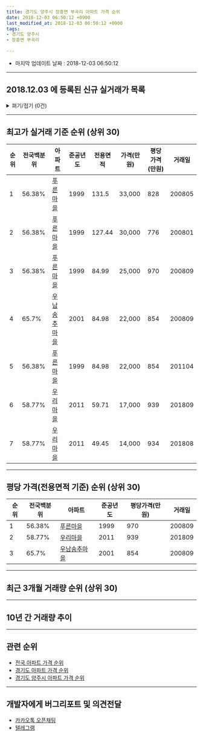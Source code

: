 ```yaml
---
title: 경기도 양주시 장흥면 부곡리 아파트 가격 순위
date: 2018-12-03 06:50:12 +0900
last_modified_at: 2018-12-03 06:50:12 +0900
tags:
- 경기도 양주시
- 장흥면 부곡리

---
```


* 마지막 업데이트 날짜 : 2018-12-03 06:50:12

---

## 2018.12.03 에 등록된 신규 실거래가 목록

<details>
<summary>펴기/접기 (0건)</summary>
<div markdown="1">

|아파트|전국백분위|준공년도|전용면적|가격(만원)|평당가격(만원)|거래일|
|---|---|---|---|---|---|---|
|없음|||||||


</div>
</details>

---

## 최고가 실거래 기준 순위 (상위 30)


|순위|전국백분위|아파트|준공년도|전용면적|가격(만원)|평당가격(만원)|거래일|
|---|---|---|---|---|---|---|---|
|1|56.38%|[푸른마을](https://search.naver.com/search.naver?query=%EA%B2%BD%EA%B8%B0%EB%8F%84+%EC%96%91%EC%A3%BC%EC%8B%9C+%EC%9E%A5%ED%9D%A5%EB%A9%B4+%EB%B6%80%EA%B3%A1%EB%A6%AC+%ED%91%B8%EB%A5%B8%EB%A7%88%EC%9D%84)|1999|131.5|33,000|828|200805|
|2|56.38%|[푸른마을](https://search.naver.com/search.naver?query=%EA%B2%BD%EA%B8%B0%EB%8F%84+%EC%96%91%EC%A3%BC%EC%8B%9C+%EC%9E%A5%ED%9D%A5%EB%A9%B4+%EB%B6%80%EA%B3%A1%EB%A6%AC+%ED%91%B8%EB%A5%B8%EB%A7%88%EC%9D%84)|1999|127.44|30,000|776|200801|
|3|56.38%|[푸른마을](https://search.naver.com/search.naver?query=%EA%B2%BD%EA%B8%B0%EB%8F%84+%EC%96%91%EC%A3%BC%EC%8B%9C+%EC%9E%A5%ED%9D%A5%EB%A9%B4+%EB%B6%80%EA%B3%A1%EB%A6%AC+%ED%91%B8%EB%A5%B8%EB%A7%88%EC%9D%84)|1999|84.99|25,000|970|200809|
|4|65.7%|[우남송추마을](https://search.naver.com/search.naver?query=%EA%B2%BD%EA%B8%B0%EB%8F%84+%EC%96%91%EC%A3%BC%EC%8B%9C+%EC%9E%A5%ED%9D%A5%EB%A9%B4+%EB%B6%80%EA%B3%A1%EB%A6%AC+%EC%9A%B0%EB%82%A8%EC%86%A1%EC%B6%94%EB%A7%88%EC%9D%84)|2001|84.98|22,000|854|200809|
|5|56.38%|[푸른마을](https://search.naver.com/search.naver?query=%EA%B2%BD%EA%B8%B0%EB%8F%84+%EC%96%91%EC%A3%BC%EC%8B%9C+%EC%9E%A5%ED%9D%A5%EB%A9%B4+%EB%B6%80%EA%B3%A1%EB%A6%AC+%ED%91%B8%EB%A5%B8%EB%A7%88%EC%9D%84)|1999|84.98|22,000|854|201104|
|6|58.77%|[우리마을](https://search.naver.com/search.naver?query=%EA%B2%BD%EA%B8%B0%EB%8F%84+%EC%96%91%EC%A3%BC%EC%8B%9C+%EC%9E%A5%ED%9D%A5%EB%A9%B4+%EB%B6%80%EA%B3%A1%EB%A6%AC+%EC%9A%B0%EB%A6%AC%EB%A7%88%EC%9D%84)|2011|59.71|17,000|939|201809|
|7|58.77%|[우리마을](https://search.naver.com/search.naver?query=%EA%B2%BD%EA%B8%B0%EB%8F%84+%EC%96%91%EC%A3%BC%EC%8B%9C+%EC%9E%A5%ED%9D%A5%EB%A9%B4+%EB%B6%80%EA%B3%A1%EB%A6%AC+%EC%9A%B0%EB%A6%AC%EB%A7%88%EC%9D%84)|2011|49.45|14,000|934|201808|


---

## 평당 가격(전용면적 기준) 순위 (상위 30)


|순위|전국백분위|아파트|준공년도|평당가격(만원)|거래일|
|---|---|---|---|---|---|
|1|56.38%|[푸른마을](https://search.naver.com/search.naver?query=%EA%B2%BD%EA%B8%B0%EB%8F%84+%EC%96%91%EC%A3%BC%EC%8B%9C+%EC%9E%A5%ED%9D%A5%EB%A9%B4+%EB%B6%80%EA%B3%A1%EB%A6%AC+%ED%91%B8%EB%A5%B8%EB%A7%88%EC%9D%84)|1999|970|200809|
|2|58.77%|[우리마을](https://search.naver.com/search.naver?query=%EA%B2%BD%EA%B8%B0%EB%8F%84+%EC%96%91%EC%A3%BC%EC%8B%9C+%EC%9E%A5%ED%9D%A5%EB%A9%B4+%EB%B6%80%EA%B3%A1%EB%A6%AC+%EC%9A%B0%EB%A6%AC%EB%A7%88%EC%9D%84)|2011|939|201809|
|3|65.7%|[우남송추마을](https://search.naver.com/search.naver?query=%EA%B2%BD%EA%B8%B0%EB%8F%84+%EC%96%91%EC%A3%BC%EC%8B%9C+%EC%9E%A5%ED%9D%A5%EB%A9%B4+%EB%B6%80%EA%B3%A1%EB%A6%AC+%EC%9A%B0%EB%82%A8%EC%86%A1%EC%B6%94%EB%A7%88%EC%9D%84)|2001|854|200809|


---

## 최근 3개월 거래량 순위 (상위 30)


<div style="width:100%;">
    <canvas id="deal_count_ranking" height="250"></canvas>
</div>


<script>
new Chart(document.getElementById("deal_count_ranking"), {
    type: 'horizontalBar',
    data: {
        labels: ['우리마을'],
        datasets: [{
            label: '실거래 수',
            data: [1],
            borderColor: "rgba(255, 0, 128, 1)",
            backgroundColor: "rgba(255, 0, 128, 0.5)",
            fill: false,
        }]
    },
    options: {
        responsive: true,
        title: {
            display: true,
            text: '최근 3개월 거래량 순위'
        },
        tooltips: {
            mode: 'index',
            intersect: false,
            callbacks: {
                title: function(tooltipItems, data) {
                    return "실거래 수:";
                },
                label: function(tooltipItem, data) {
                    return data.labels[tooltipItem.index] + ": " + tooltipItem.xLabel;
                }
            }
        },
        hover: {
            mode: 'nearest',
            intersect: true
        },
        scales: {
            xAxes: [{
                display: true,
                scaleLabel: {
                    display: true,
                    labelString: '실거래 수'
                },
                ticks: {
                    suggestedMin: 0,
                }
            }],
            yAxes: [{
                display: true,
                ticks: {
                    autoSkip: false,
                    callback: function(value, index, values) {
                        if (value.length > 15)
                            return value.substr(0, 13) + "...";
                        else
                            return value;
                    }
                },
                scaleLabel: {
                    display: false,
                }
            }]
        }
    }
});

</script>


---

## 10년 간 거래량 추이


<div style="width:100%;">
    <canvas id="deal_progress" height="250"></canvas>
</div>

<script>
new Chart(document.getElementById("deal_progress"), {
    type: 'line',
    data: {
        labels: ['200812','200901','200902','200903','200904','200905','200906','200907','200908','200909','200910','200911','200912','201001','201002','201003','201004','201005','201006','201007','201008','201009','201010','201011','201012','201101','201102','201103','201104','201105','201106','201107','201108','201109','201110','201111','201112','201201','201202','201203','201204','201205','201206','201207','201208','201209','201210','201211','201212','201301','201302','201303','201304','201305','201306','201307','201308','201309','201310','201311','201312','201401','201402','201403','201404','201405','201406','201407','201408','201409','201410','201411','201412','201501','201502','201503','201504','201505','201506','201507','201508','201509','201510','201511','201512','201601','201602','201603','201604','201605','201606','201607','201608','201609','201610','201611','201612','201701','201702','201703','201704','201705','201706','201707','201708','201709','201710','201711','201712','201801','201802','201803','201804','201805','201806','201807','201808','201809','201810','201811','201812'],
        datasets: [{
            label: '실거래 수',
            pointRadius: 1,
            data: [1, 1, 1, 5, 0, 0, 4, 5, 8, 2, 3, 2, 2, 2, 0, 4, 2, 1, 0, 0, 3, 2, 0, 2, 1, 5, 2, 2, 5, 3, 4, 2, 4, 0, 2, 0, 1, 1, 3, 8, 1, 5, 3, 3, 1, 3, 3, 1, 1, 0, 2, 2, 6, 1, 5, 1, 1, 3, 4, 3, 3, 3, 5, 3, 3, 1, 2, 1, 4, 4, 5, 2, 0, 4, 3, 11, 7, 3, 5, 5, 6, 7, 5, 2, 6, 1, 3, 6, 9, 10, 4, 7, 11, 4, 8, 5, 3, 3, 4, 7, 1, 5, 3, 8, 4, 6, 6, 5, 3, 6, 4, 1, 7, 4, 3, 6, 8, 6, 1, 0, 0],
            borderColor: "rgba(255, 201, 14, 1)",
            backgroundColor: "rgba(255, 201, 14, 0.5)",
            fill: true,
        }]
    },
    options: {
        responsive: true,
        title: {
            display: true,
            text: '10년간 거래량 추이'
        },
        tooltips: {
            mode: 'index',
            intersect: false,
        },
        hover: {
            mode: 'nearest',
            intersect: true
        },
        scales: {
            xAxes: [{
                display: true,
                scaleLabel: {
                    display: true,
                    labelString: '년/월'
                }
            }],
            yAxes: [{
                display: true,
                ticks: {
                    suggestedMin: 0,
                },
                scaleLabel: {
                    display: true,
                    labelString: '실거래 수'
                }
            }]
        }
    }
});

</script>


---

## 관련 순위

- [전국 아파트 가격 순위](https://inasie.github.io/apt-ranking/전국)
- [경기도 아파트 가격 순위](https://inasie.github.io/apt-ranking/경기도)
- [경기도 양주시 아파트 가격 순위](https://inasie.github.io/apt-ranking/경기도-양주시)


---

## 개발자에게 버그리포트 및 의견전달

- [카카오톡 오픈채팅](https://open.kakao.com/o/gLJUAP4)
- [텔레그램](https://t.me/inasie)

